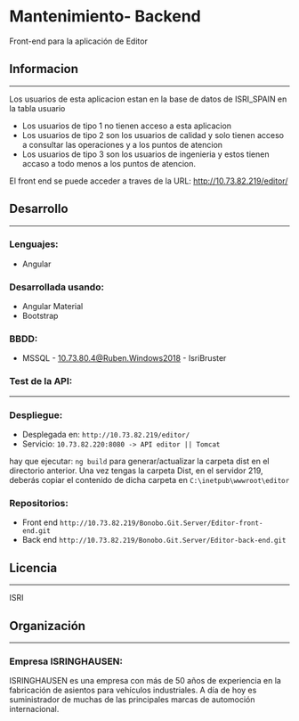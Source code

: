 # Mantenimiento- Backend

Front-end para la aplicación de Editor

## Informacion
---
Los usuarios de esta aplicacion estan en la base de datos de ISRI_SPAIN en la tabla usuario
- Los usuarios de tipo 1 no tienen acceso a esta aplicacion
- Los usuarios de tipo 2 son los usuarios de calidad y solo tienen acceso a consultar las operaciones y a los puntos de atencion
- Los usuarios de tipo 3 son los usuarios de ingenieria y estos tienen accaso a todo menos a los puntos de atencion.


El front end se puede acceder a traves de la URL: http://10.73.82.219/editor/

## Desarrollo
---

### Lenguajes:

* Angular

### Desarrollada usando:

* Angular Material
* Bootstrap

### BBDD:

* MSSQL - 10.73.80.4@Ruben.Windows2018 - IsriBruster


### Test de la API:

---

### Despliegue:


* Desplegada en:  `http://10.73.82.219/editor/`
* Servicio: `10.73.82.220:8080 -> API editor || Tomcat`

hay que ejecutar: `ng build` para generar/actualizar la carpeta dist en el directorio anterior. Una vez tengas la carpeta Dist, en el servidor 219, deberás copiar el contenido de dicha carpeta en `C:\inetpub\wwwroot\editor`

### Repositorios:

* Front end `http://10.73.82.219/Bonobo.Git.Server/Editor-front-end.git`
* Back end `http://10.73.82.219/Bonobo.Git.Server/Editor-back-end.git`

## Licencia
---
ISRI
## Organización
---
### Empresa ISRINGHAUSEN: 

ISRINGHAUSEN es una empresa con más de 50 años de experiencia en la fabricación de asientos para vehículos industriales. A día de hoy es suministrador de muchas de las principales marcas de automoción internacional.


